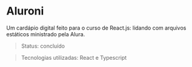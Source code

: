 # Aluroni
Um cardápio digital feito para o curso de React.js: lidando com arquivos estáticos ministrado pela Alura.

> Status: concluído

> Tecnologias utilizadas: React e Typescript